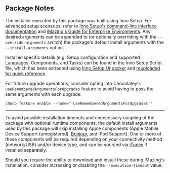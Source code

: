 ## Package Notes

The installer executed by this package was built using Inno Setup. For advanced setup scenarios, refer to [Inno Setup's command-line interface documentation](https://jrsoftware.org/ishelp/index.php?topic=setupcmdline) and [iMazing's Guide for Enterprise Environments](https://imazing.com/documentation/Install-Uninstall-iMazing-in-Enterprise-Environments.pdf). Any desired arguments can be appended to (or optionally overriding with the `--override-arguments` switch) the package's default install arguments with the `--install-arguments` option.

Installer-specific details (e.g. Setup configuration and supported Languages, Components, and Tasks) can be found in the Inno Setup Script file, which has been extracted using [Inno Setup Unpacker](https://community.chocolatey.org/packages/innounp) and [reuploaded for quick reference](https://github.com/brogers5/chocolatey-package-imazing/tree/v3.4.0.5/install_script.iss).

For future upgrade operations, consider opting into Chocolatey's `useRememberedArgumentsForUpgrades` feature to avoid having to pass the same arguments with each upgrade:

```shell
choco feature enable --name="'useRememberedArgumentsForUpgrades'"
```

---

To avoid possible installation timeouts and unnecessary coupling of the package with optional runtime components, the default install arguments used by this package will skip installing Apple components (Apple Mobile Device Support (unregistered), [Bonjour](https://community.chocolatey.org/packages/bonjour), and iPod Support). One or more of these components will be required depending on your connectivity method (network/USB) and/or device type, and can be sourced via [iTunes](https://community.chocolatey.org/packages/itunes) if installed separately.

Should you require the ability to download and install these during iMazing's installation, consider increasing or disabling the `--execution-timeout` value.
